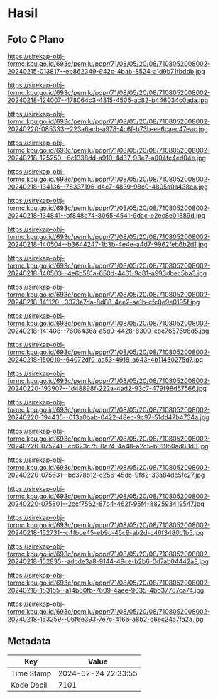 # Hasil

## Foto C Plano

https://sirekap-obj-formc.kpu.go.id/693c/pemilu/pdpr/71/08/05/20/08/7108052008002-20240215-013817--eb862349-942c-4bab-8524-a1d9b71fbddb.jpg

https://sirekap-obj-formc.kpu.go.id/693c/pemilu/pdpr/71/08/05/20/08/7108052008002-20240218-124007--178064c3-4815-4505-ac82-b446034c0ada.jpg

https://sirekap-obj-formc.kpu.go.id/693c/pemilu/pdpr/71/08/05/20/08/7108052008002-20240220-085333--223a6acb-a978-4c6f-b73b-ee6caec47eac.jpg

https://sirekap-obj-formc.kpu.go.id/693c/pemilu/pdpr/71/08/05/20/08/7108052008002-20240218-125250--6c1338dd-a910-4d37-98e7-a004fc4ed04e.jpg

https://sirekap-obj-formc.kpu.go.id/693c/pemilu/pdpr/71/08/05/20/08/7108052008002-20240218-134136--78337196-d4c7-4839-98c0-4805a0a438ea.jpg

https://sirekap-obj-formc.kpu.go.id/693c/pemilu/pdpr/71/08/05/20/08/7108052008002-20240218-134841--bf848b74-8065-4541-9dac-e2ec8e01889d.jpg

https://sirekap-obj-formc.kpu.go.id/693c/pemilu/pdpr/71/08/05/20/08/7108052008002-20240218-140504--b3644247-1b3b-4e4e-a4d7-9962feb6b2d1.jpg

https://sirekap-obj-formc.kpu.go.id/693c/pemilu/pdpr/71/08/05/20/08/7108052008002-20240218-140503--4e6b581a-650d-4461-9c81-a993dbec5ba3.jpg

https://sirekap-obj-formc.kpu.go.id/693c/pemilu/pdpr/71/08/05/20/08/7108052008002-20240218-141120--3373a7da-8d88-4ee2-ae1b-cfc0e9e0195f.jpg

https://sirekap-obj-formc.kpu.go.id/693c/pemilu/pdpr/71/08/05/20/08/7108052008002-20240218-141408--7606436a-a5d0-4428-8300-ebe7657598d5.jpg

https://sirekap-obj-formc.kpu.go.id/693c/pemilu/pdpr/71/08/05/20/08/7108052008002-20240218-150910--64072df0-aa53-4918-a643-4b11450275d7.jpg

https://sirekap-obj-formc.kpu.go.id/693c/pemilu/pdpr/71/08/05/20/08/7108052008002-20240220-193907--1d48898f-222a-4ad2-93c7-479f98d57566.jpg

https://sirekap-obj-formc.kpu.go.id/693c/pemilu/pdpr/71/08/05/20/08/7108052008002-20240220-194435--013a0bab-0422-48ec-9c97-51dd47b4734a.jpg

https://sirekap-obj-formc.kpu.go.id/693c/pemilu/pdpr/71/08/05/20/08/7108052008002-20240220-075241--cb623c75-0a74-4a48-a2c5-b01950ad83d3.jpg

https://sirekap-obj-formc.kpu.go.id/693c/pemilu/pdpr/71/08/05/20/08/7108052008002-20240220-075631--bc378b12-c256-45dc-9f82-33a84dc5fc27.jpg

https://sirekap-obj-formc.kpu.go.id/693c/pemilu/pdpr/71/08/05/20/08/7108052008002-20240220-075801--2ccf7562-87b4-462f-95f4-882593419547.jpg

https://sirekap-obj-formc.kpu.go.id/693c/pemilu/pdpr/71/08/05/20/08/7108052008002-20240218-152731--c4fbce45-eb9c-45c9-ab2d-c46f3480c1b5.jpg

https://sirekap-obj-formc.kpu.go.id/693c/pemilu/pdpr/71/08/05/20/08/7108052008002-20240218-152835--adcde3a8-9144-49ce-b2b6-0d7ab04442a8.jpg

https://sirekap-obj-formc.kpu.go.id/693c/pemilu/pdpr/71/08/05/20/08/7108052008002-20240218-153155--a14b60fb-7609-4aee-9035-4bb37767ca74.jpg

https://sirekap-obj-formc.kpu.go.id/693c/pemilu/pdpr/71/08/05/20/08/7108052008002-20240218-153259--06f6e393-7e7c-4166-a8b2-d6ec24a7fa2a.jpg


## Metadata

| Key        | Value               |
| ---------- | ------------------- |
| Time Stamp | 2024-02-24 22:33:55 |
| Kode Dapil | 7101                |



